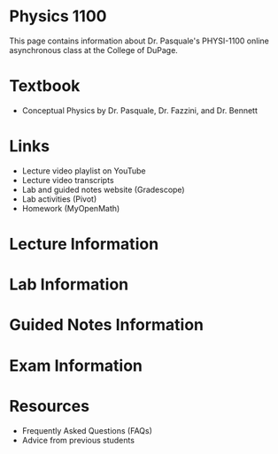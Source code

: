 # Physics 1100
This page contains information about Dr. Pasquale's PHYSI-1100 online asynchronous class at the College of DuPage.

# Textbook
- Conceptual Physics by Dr. Pasquale, Dr. Fazzini, and Dr. Bennett

# Links
- Lecture video playlist on YouTube
- Lecture video transcripts
- Lab and guided notes website (Gradescope)
- Lab activities (Pivot)
- Homework (MyOpenMath)

# Lecture Information

# Lab Information

# Guided Notes Information

# Exam Information

# Resources
- Frequently Asked Questions (FAQs)
- Advice from previous students
